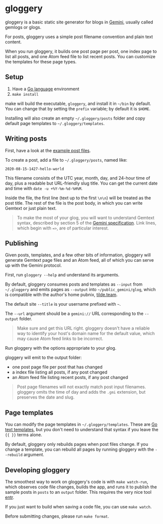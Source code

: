 # gloggery

gloggery is a basic static site generator for blogs in [Gemini](https://gemini.circumlunar.space), usually called gemlogs or glogs.

For posts, gloggery uses a simple post filename convention and plain text content.

When you run gloggery, it builds one post page per post, one index page to list all posts, and one Atom feed file to list recent posts. You can customize the templates for these page types.

## Setup

1. Have a [Go language](https://golang.org) environment
2. `make install`

make will build the executable, `gloggery`, and install it in `~/bin` by default. You can change that by setting the `prefix` variable; by default it is `$HOME`.

Installing will also create an empty `~/.gloggery/posts` folder and copy default page templates to `~/.gloggery/templates`.

## Writing posts

First, have a look at the [example post files](https://github.com/kconner/gloggery/tree/main/posts).

To create a post, add a file to `~/.gloggery/posts`, named like:

`2020-08-15-1427-hello-world`

This filename consists of the UTC year, month, day, and 24-hour time of day, plus a readable but URL-friendly slug title. You can get the current date and time with `date -u +%Y-%m-%d-%H%M`.

Inside the file, the first line (text up to the first `\n\n`) will be treated as the post title. The rest of the file is the post body, in which you can write Gemtext or just plain text.

> To make the most of your glog, you will want to understand Gemtext syntax, described by section 5 of the [Gemini specification](https://gemini.circumlunar.space/docs/specification.html). Link lines, which begin with `=>`, are of particular interest.

## Publishing

Given posts, templates, and a few other bits of information, gloggery will generate Gemtext page files and an Atom feed, all of which you can serve up with the Gemini protocol.

First, run `gloggery --help` and understand its arguments.

By default, gloggery consumes posts and templates as `--input` from `~/.gloggery` and emits pages as `--output` into `~/public_gemini/glog`, which is compatible with the author's home pubnix, [tilde.team](https://tilde.team).

The default site `--title` is your username prefixed with `~`.

The `--url` argument should be a `gemini://` URL corresponding to the `--output` folder.

> Make sure and get this URL right. gloggery doesn't have a reliable way to identify your host's domain name for the default value, which may cause Atom feed links to be incorrect.

Run gloggery with the options appropriate to your glog.

gloggery will emit to the output folder:

- one post page file per post that has changed
- a index file listing all posts, if any post changed
- an Atom feed file listing recent posts, if any post changed

> Post page filenames will not exactly match post input filenames. gloggery omits the time of day and adds the `.gmi` extension, but preserves the date and slug.

## Page templates

You can modify the page templates in `~/.gloggery/templates`. These are [Go text templates](https://golang.org/pkg/text/template/), but you don't need to understand that syntax if you leave the `{{ }}` terms alone.

By default, gloggery only rebuilds pages when post files change. If you change a template, you can rebuild all pages by running gloggery with the `--rebuild` argument.

## Developing gloggery

The smoothest way to work on gloggery's code is with `make watch-run`, which observes code file changes, builds the app, and runs it to publish the sample posts in `posts` to an `output` folder. This requires the very nice tool [entr](http://eradman.com/entrproject/).

If you just want to build when saving a code file, you can use `make watch`.

Before submitting changes, please run `make format`.
